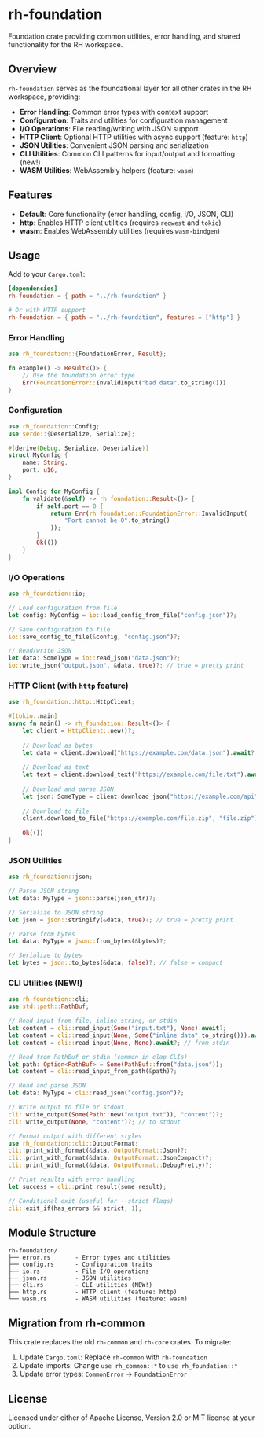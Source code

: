 # rh-foundation

Foundation crate providing common utilities, error handling, and shared functionality for the RH workspace.

## Overview

`rh-foundation` serves as the foundational layer for all other crates in the RH workspace, providing:

- **Error Handling**: Common error types with context support
- **Configuration**: Traits and utilities for configuration management
- **I/O Operations**: File reading/writing with JSON support
- **HTTP Client**: Optional HTTP utilities with async support (feature: `http`)
- **JSON Utilities**: Convenient JSON parsing and serialization
- **CLI Utilities**: Common CLI patterns for input/output and formatting (new!)
- **WASM Utilities**: WebAssembly helpers (feature: `wasm`)

## Features

- **Default**: Core functionality (error handling, config, I/O, JSON, CLI)
- **http**: Enables HTTP client utilities (requires `reqwest` and `tokio`)
- **wasm**: Enables WebAssembly utilities (requires `wasm-bindgen`)

## Usage

Add to your `Cargo.toml`:

```toml
[dependencies]
rh-foundation = { path = "../rh-foundation" }

# Or with HTTP support
rh-foundation = { path = "../rh-foundation", features = ["http"] }
```

### Error Handling

```rust
use rh_foundation::{FoundationError, Result};

fn example() -> Result<()> {
    // Use the foundation error type
    Err(FoundationError::InvalidInput("bad data".to_string()))
}
```

### Configuration

```rust
use rh_foundation::Config;
use serde::{Deserialize, Serialize};

#[derive(Debug, Serialize, Deserialize)]
struct MyConfig {
    name: String,
    port: u16,
}

impl Config for MyConfig {
    fn validate(&self) -> rh_foundation::Result<()> {
        if self.port == 0 {
            return Err(rh_foundation::FoundationError::InvalidInput(
                "Port cannot be 0".to_string()
            ));
        }
        Ok(())
    }
}
```

### I/O Operations

```rust
use rh_foundation::io;

// Load configuration from file
let config: MyConfig = io::load_config_from_file("config.json")?;

// Save configuration to file
io::save_config_to_file(&config, "config.json")?;

// Read/write JSON
let data: SomeType = io::read_json("data.json")?;
io::write_json("output.json", &data, true)?; // true = pretty print
```

### HTTP Client (with `http` feature)

```rust
use rh_foundation::http::HttpClient;

#[tokio::main]
async fn main() -> rh_foundation::Result<()> {
    let client = HttpClient::new()?;
    
    // Download as bytes
    let data = client.download("https://example.com/data.json").await?;
    
    // Download as text
    let text = client.download_text("https://example.com/file.txt").await?;
    
    // Download and parse JSON
    let json: SomeType = client.download_json("https://example.com/api").await?;
    
    // Download to file
    client.download_to_file("https://example.com/file.zip", "file.zip").await?;
    
    Ok(())
}
```

### JSON Utilities

```rust
use rh_foundation::json;

// Parse JSON string
let data: MyType = json::parse(json_str)?;

// Serialize to JSON string
let json = json::stringify(&data, true)?; // true = pretty print

// Parse from bytes
let data: MyType = json::from_bytes(&bytes)?;

// Serialize to bytes
let bytes = json::to_bytes(&data, false)?; // false = compact
```

### CLI Utilities (NEW!)

```rust
use rh_foundation::cli;
use std::path::PathBuf;

// Read input from file, inline string, or stdin
let content = cli::read_input(Some("input.txt"), None).await?;
let content = cli::read_input(None, Some("inline data".to_string())).await?;
let content = cli::read_input(None, None).await?; // from stdin

// Read from PathBuf or stdin (common in clap CLIs)
let path: Option<PathBuf> = Some(PathBuf::from("data.json"));
let content = cli::read_input_from_path(&path)?;

// Read and parse JSON
let data: MyType = cli::read_json("config.json")?;

// Write output to file or stdout
cli::write_output(Some(Path::new("output.txt")), "content")?;
cli::write_output(None, "content")?; // to stdout

// Format output with different styles
use rh_foundation::cli::OutputFormat;
cli::print_with_format(&data, OutputFormat::Json)?;
cli::print_with_format(&data, OutputFormat::JsonCompact)?;
cli::print_with_format(&data, OutputFormat::DebugPretty)?;

// Print results with error handling
let success = cli::print_result(some_result);

// Conditional exit (useful for --strict flags)
cli::exit_if(has_errors && strict, 1);
```

## Module Structure

```
rh-foundation/
├── error.rs       - Error types and utilities
├── config.rs      - Configuration traits
├── io.rs          - File I/O operations
├── json.rs        - JSON utilities
├── cli.rs         - CLI utilities (NEW!)
├── http.rs        - HTTP client (feature: http)
└── wasm.rs        - WASM utilities (feature: wasm)
```

## Migration from rh-common

This crate replaces the old `rh-common` and `rh-core` crates. To migrate:

1. Update `Cargo.toml`: Replace `rh-common` with `rh-foundation`
2. Update imports: Change `use rh_common::*` to `use rh_foundation::*`
3. Update error types: `CommonError` → `FoundationError`

## License

Licensed under either of Apache License, Version 2.0 or MIT license at your option.
